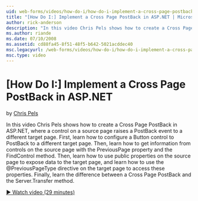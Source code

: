 ```yaml
---
uid: web-forms/videos/how-do-i/how-do-i-implement-a-cross-page-postback-in-aspnet
title: "[How Do I:] Implement a Cross Page PostBack in ASP.NET | Microsoft Docs"
author: rick-anderson
description: "In this video Chris Pels shows how to create a Cross Page PostBack in ASP.NET, where a control on a source page raises a PostBack event to a different target..."
ms.author: riande
ms.date: 07/10/2008
ms.assetid: cd88fa45-8f51-48f5-b642-5021acddec40
msc.legacyurl: /web-forms/videos/how-do-i/how-do-i-implement-a-cross-page-postback-in-aspnet
msc.type: video
---
```

# [How Do I:] Implement a Cross Page PostBack in ASP.NET

by [Chris Pels](https://twitter.com/chrispels)

In this video Chris Pels shows how to create a Cross Page PostBack in ASP.NET, where a control on a source page raises a PostBack event to a different target page. First, learn how to configure a Button control to PostBack to a different target page. Then, learn how to get information from controls on the source page with the PreviousPage property and the FindControl method. Then, learn how to use public properties on the source page to expose data to the target page, and learn how to use the @PreviousPageType directive on the target page to access these properties. Finally, learn the difference between a Cross Page PostBack and the Server.Transfer method.

[&#9654; Watch video (29 minutes)](https://channel9.msdn.com/Blogs/ASP-NET-Site-Videos/how-do-i-implement-a-cross-page-postback-in-aspnet)

